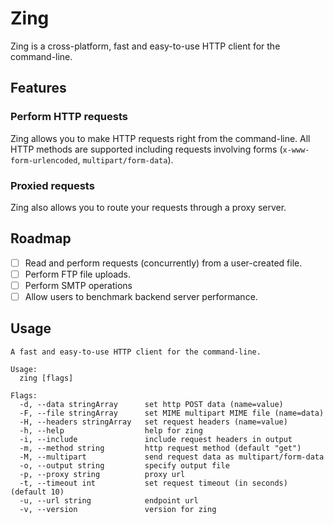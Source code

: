 # Zing 
Zing is a cross-platform, fast and easy-to-use HTTP client for the command-line.

## Features
### Perform HTTP requests
Zing allows you to make HTTP requests right from the command-line. All HTTP methods are supported including requests involving forms (`x-www-form-urlencoded`,  `multipart/form-data`).

### Proxied requests
Zing also allows you to route your requests through a proxy server.

## Roadmap
- [ ] Read and perform requests (concurrently) from a user-created file.
- [ ] Perform FTP file uploads.
- [ ] Perform SMTP operations
- [ ] Allow users to benchmark backend server performance.

## Usage

```
A fast and easy-to-use HTTP client for the command-line.

Usage:
  zing [flags]

Flags:
  -d, --data stringArray      set http POST data (name=value)
  -F, --file stringArray      set MIME multipart MIME file (name=data)
  -H, --headers stringArray   set request headers (name=value)
  -h, --help                  help for zing
  -i, --include               include request headers in output
  -m, --method string         http request method (default "get")
  -M, --multipart             send request data as multipart/form-data
  -o, --output string         specify output file
  -p, --proxy string          proxy url
  -t, --timeout int           set request timeout (in seconds) (default 10)
  -u, --url string            endpoint url
  -v, --version               version for zing
```
